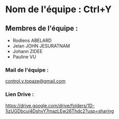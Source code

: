 # Nom de l'équipe : Ctrl+Y

## Membres de l'équipe : 
- Rodlens ABELARD
- Jelan JOHN JESURATNAM
- Johann ZIDEE
- Pauline VU

### Mail de l'équipe : 
control.y.topaze@gmail.com

### Lien Drive : 
https://drive.google.com/drive/folders/1D-1izUGDbcui4DshvY7mazLEw26Thdc2?usp=sharing
